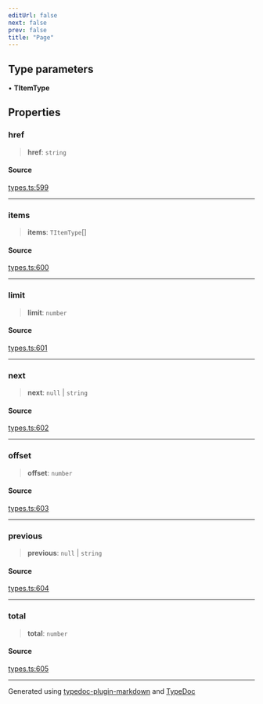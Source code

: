 ```yaml
---
editUrl: false
next: false
prev: false
title: "Page"
---
```


## Type parameters

• **TItemType**

## Properties

### href

> **href**: `string`

#### Source

[types.ts:599](https://github.com/fostertheweb/spotify-web-sdk/blob/8d95f4b/src/types.ts#L599)

***

### items

> **items**: `TItemType`[]

#### Source

[types.ts:600](https://github.com/fostertheweb/spotify-web-sdk/blob/8d95f4b/src/types.ts#L600)

***

### limit

> **limit**: `number`

#### Source

[types.ts:601](https://github.com/fostertheweb/spotify-web-sdk/blob/8d95f4b/src/types.ts#L601)

***

### next

> **next**: `null` \| `string`

#### Source

[types.ts:602](https://github.com/fostertheweb/spotify-web-sdk/blob/8d95f4b/src/types.ts#L602)

***

### offset

> **offset**: `number`

#### Source

[types.ts:603](https://github.com/fostertheweb/spotify-web-sdk/blob/8d95f4b/src/types.ts#L603)

***

### previous

> **previous**: `null` \| `string`

#### Source

[types.ts:604](https://github.com/fostertheweb/spotify-web-sdk/blob/8d95f4b/src/types.ts#L604)

***

### total

> **total**: `number`

#### Source

[types.ts:605](https://github.com/fostertheweb/spotify-web-sdk/blob/8d95f4b/src/types.ts#L605)

***

Generated using [typedoc-plugin-markdown](https://www.npmjs.com/package/typedoc-plugin-markdown) and [TypeDoc](https://typedoc.org/)
